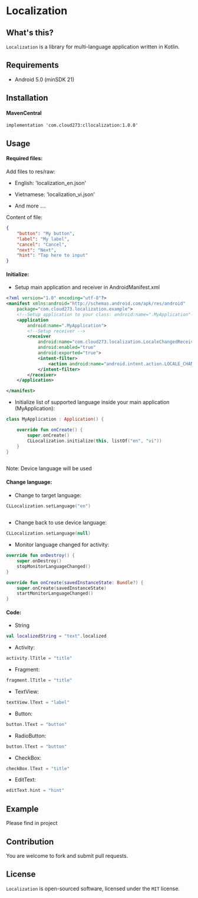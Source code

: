 # Localization


## What's this?

`Localization` is a library for multi-language application written in Kotlin.

## Requirements

* Android 5.0 (minSDK 21)

## Installation

#### MavenCentral

```
implementation 'com.cloud273:cllocalization:1.0.0'
```
## Usage

#### Required files:

Add files to res/raw:

- English: 'localization_en.json'

- Vietnamese: 'localization_vi.json'

- And more ....

Content of file:

```json
{
    "button": "My button",
    "label": "My label",
    "cancel": "Cancel",
    "next": "Next",
    "hint": "Tap here to input"
}

```

#### Initialize:

- Setup main application and receiver in AndroidManifest.xml

```xml
<?xml version="1.0" encoding="utf-8"?>
<manifest xmlns:android="http://schemas.android.com/apk/res/android"
    package="com.cloud273.localization.example">
    <!--Setup application to your class: android:name=".MyApplication"-->
    <application
        android:name=".MyApplication">
        <!--Setup receiver -->
        <receiver
            android:name="com.cloud273.localization.LocaleChangedReceiver"
            android:enabled="true"
            android:exported="true">
            <intent-filter>
                <action android:name="android.intent.action.LOCALE_CHANGED" />
            </intent-filter>
        </receiver>
    </application>

</manifest>

```

- Initialize list of supported language inside your main application (MyApplication):

```kotlin
class MyApplication : Application() {

    override fun onCreate() {
        super.onCreate()
        CLLocalization.initialize(this, listOf("en", "vi"))
    }
}
     
```

Note: Device language will be used

#### Change language:

- Change to target language:

```kotlin
CLLocalization.setLanguage("en")
     
```

- Change back to use device language:

```kotlin
CLLocalization.setLanguage(null)

```

- Monitor language changed for activity:

```kotlin
override fun onDestroy() {
    super.onDestroy()
    stopMonitorLanguageChanged()
}

override fun onCreate(savedInstanceState: Bundle?) {
    super.onCreate(savedInstanceState)
    startMonitorLanguageChanged()
}

```

#### Code:

- String

```kotlin
val localizedString = "text".localized

```

- Activity:

```kotlin
activity.lTitle = "title"

```

- Fragment:

```kotlin
fragment.lTitle = "title"

```

- TextView:

```kotlin
textView.lText = "label"

```

- Button:

```kotlin
button.lText = "button"

```

- RadioButton:

```kotlin
button.lText = "button"

```

- CheckBox:

```kotlin
checkBox.lText = "title"

```

- EditText:

```kotlin
editText.hint = "hint"

```

## Example

Please find in project

## Contribution

You are welcome to fork and submit pull requests.

## License

`Localization` is open-sourced software, licensed under the `MIT` license.
